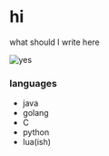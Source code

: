 # hi

what should I write here

![yes](https://tenor.com/view/angry-cat-firebreathing-gif-10367304)

### languages
* java
* golang
* C
* python
* lua(ish)
